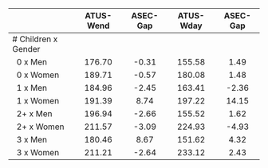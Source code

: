 
|                      |    ATUS-Wend |     ASEC-Gap |    ATUS-Wday |     ASEC-Gap |
| -------------------- | :----------: | :----------: | :----------: | :----------: |
| # Children x Gender  |              |              |              |              |
| &nbsp;&nbsp;0 x Men  |       176.70 |        -0.31 |       155.58 |         1.49 |
| &nbsp;&nbsp;0 x Women |       189.71 |        -0.57 |       180.08 |         1.48 |
| &nbsp;&nbsp;1 x Men  |       184.96 |        -2.45 |       163.41 |        -2.36 |
| &nbsp;&nbsp;1 x Women |       191.39 |         8.74 |       197.22 |        14.15 |
| &nbsp;&nbsp;2+ x Men |       196.94 |        -2.66 |       155.52 |         1.62 |
| &nbsp;&nbsp;2+ x Women |       211.57 |        -3.09 |       224.93 |        -4.93 |
| &nbsp;&nbsp;3 x Men  |       180.46 |         8.67 |       151.62 |         4.32 |
| &nbsp;&nbsp;3 x Women |       211.21 |        -2.64 |       233.12 |         2.43 |

